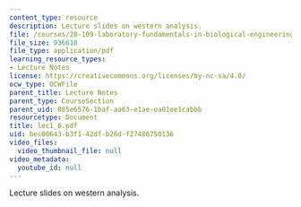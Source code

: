 ```yaml
---
content_type: resource
description: Lecture slides on western analysis.
file: /courses/20-109-laboratory-fundamentals-in-biological-engineering-fall-2007/bec00643b3f142dfb26df27486750136_lec1_6.pdf
file_size: 936618
file_type: application/pdf
learning_resource_types:
- Lecture Notes
license: https://creativecommons.org/licenses/by-nc-sa/4.0/
ocw_type: OCWFile
parent_title: Lecture Notes
parent_type: CourseSection
parent_uid: 085e6576-1baf-aa63-e1ae-ea01ee1cabbb
resourcetype: Document
title: lec1_6.pdf
uid: bec00643-b3f1-42df-b26d-f27486750136
video_files:
  video_thumbnail_file: null
video_metadata:
  youtube_id: null
---
```

Lecture slides on western analysis.